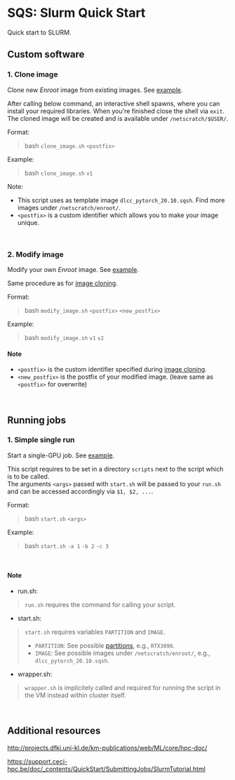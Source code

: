 # SQS: Slurm Quick Start
Quick start to SLURM.

## Custom software

### 1. Clone image
Clone new *Enroot* image from existing images.
See [example](`/examples/custom-software/clone`).<br>

After calling below command, an interactive shell spawns, where you can install your required libraries.
When you're finished close the shell via `exit`. The cloned image will be created and is available under `/netscratch/$USER/`.<br>

Format:
> bash `clone_image.sh` `<postfix>`

Example:
> bash `clone_image.sh` `v1`

Note:
- This script uses as template image `dlcc_pytorch_20.10.sqsh`. Find more images under `/netscratch/enroot/`.
- `<postfix>` is a custom identifier which allows you to make your image unique.

<br>

### 2. Modify image
Modify your own *Enroot* image.
See [example](`/examples/custom-software/modify`).<br>

Same procedure as for [image cloning](#clone-images).

Format:
> bash `modify_image.sh` `<postfix>` `<new_postfix>`

Example:
> bash `modify_image.sh` `v1` `v2`

#### Note

- `<postfix>` is the custom identifier specified during [image cloning](#clone-images).
- `<new_postfix>` is the postfix of your modified image. (leave same as `<postfix>` for overwrite)

<br>

## Running jobs

### 1. Simple single run
Start a single-GPU job.
See [example](`examples/running-jobs/single-job`).<br>

This script requires to be set in a directory `scripts` next to the script which is to be called.<br>
The arguments `<args>` passed with `start.sh` will be passed to your `run.sh` and can be accessed accordingly via `$1, $2, ...`.

Format:
> bash `start.sh` `<args>`

Example: 
> bash `start.sh` `-a 1` `-b 2` `-c 3`

<br>

#### Note

- run.sh:
> `run.sh` requires the command for calling your script.

- start.sh:
>`start.sh` requires variables `PARTITION` and `IMAGE`.
> - `PARTITION`: See possible [partitions](http://projects.dfki.uni-kl.de/km-publications/web/ML/core/hpc-doc/docs/slurm-cluster/partitions/#partitions), e.g., `RTX3090`.
> - `IMAGE`: See possible images under `/netscratch/enroot/`, e.g., `dlcc_pytorch_20.10.sqsh`.

- wrapper.sh:
> `wrapper.sh` is implicitely called and required for running the script in the VM instead within cluster itself.

<br>

## Additional resources

http://projects.dfki.uni-kl.de/km-publications/web/ML/core/hpc-doc/

https://support.ceci-hpc.be/doc/_contents/QuickStart/SubmittingJobs/SlurmTutorial.html

<br>
